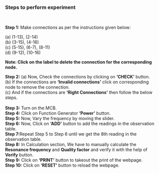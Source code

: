 ### Steps to perform experiment
<br>

 <b> Step 1:</b>  Make connections as per the instructions given below:  <br/>

(a) (1-13), (2-14) <br/>
(b) (3-15), (4-16)<br/>
(c) (5-15), (6-7), (8-11)<br/>
(d) (9-12), (10-16)<br/>

<b>Note: Click on the label to delete the connection for the corresponding node.</b><br/>

<b>Step 2:</b> (a) Now, Check the connections by clicking on <b> ‘CHECK’</b> button.<br/>
(b) If the connections are <b>‘Invalid connections’</b> click on corresponding node to remove the connection.<br/>
(c) And if the connections are <b>‘Right Connections’</b> then follow the below steps.<br/><br/>
<b>Step 3:</b> Turn on the MCB.<br/>
<b>Step 4:</b> Click on Function Generator <b>‘Power’</b> button.<br/>
<b>Step 5:</b> Now, Vary the frequency by moving the slider.<br/>
<b>Step 6:</b> Now, Click on <b> ‘ADD’</b> button to add the readings in the observation table.<br/>
<b>Step 7:</b>Repeat Step 5 to Step 6 until we get the 8th reading in the observation table.<br/>
<b>Step 8:</b> In Calculation section, We have to manually calculate the <b>Resonance frequency </b> and <b> Quality factor</b> and verify it with the help of <b>Verify</b> button.<br/>
<b>Step 9:</b> Click on <b> ‘PRINT’</b> button to takeout the print of the webpage.<br/>
<b>Step 10:</b> Click on <b> ‘RESET’</b> button to reload the webpage.<br/>
